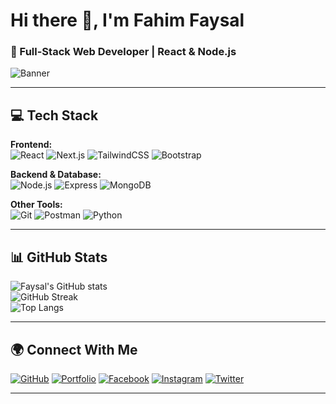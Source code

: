# Hi there 👋, I'm Fahim Faysal  
### 🚀 Full-Stack Web Developer | React & Node.js  

![Banner](https://img.freepik.com/free-photo/rear-view-programmer-working-all-night-long_1098-18697.jpg?w=740)

---

## 💻 Tech Stack

**Frontend:**  
![React](https://img.shields.io/badge/React-20232A?style=flat&logo=react&logoColor=61DAFB) 
![Next.js](https://img.shields.io/badge/Next.js-black?style=flat&logo=next.js) 
![TailwindCSS](https://img.shields.io/badge/Tailwind_CSS-38B2AC?style=flat&logo=tailwind-css&logoColor=white) 
![Bootstrap](https://img.shields.io/badge/Bootstrap-563D7C?style=flat&logo=bootstrap&logoColor=white) 

**Backend & Database:**  
![Node.js](https://img.shields.io/badge/Node.js-339933?style=flat&logo=node.js&logoColor=white) 
![Express](https://img.shields.io/badge/Express.js-404D59?style=flat&logo=express) 
![MongoDB](https://img.shields.io/badge/MongoDB-4EA94B?style=flat&logo=mongodb&logoColor=white) 

**Other Tools:**  
![Git](https://img.shields.io/badge/Git-F05032?style=flat&logo=git&logoColor=white) 
![Postman](https://img.shields.io/badge/Postman-FF6C37?style=flat&logo=postman&logoColor=white) 
![Python](https://img.shields.io/badge/Python-3776AB?style=flat&logo=python&logoColor=white) 

---

## 📊 GitHub Stats
![Faysal's GitHub stats](https://github-readme-stats.vercel.app/api?username=srfahim23&show_icons=true&theme=tokyonight)  
![GitHub Streak](https://streak-stats.demolab.com?user=srfahim23&theme=tokyonight)  
![Top Langs](https://github-readme-stats.vercel.app/api/top-langs/?username=srfahim23&layout=compact&theme=tokyonight)  

---

## 🌍 Connect With Me  
[![GitHub](https://img.shields.io/badge/GitHub-000?style=flat&logo=github)](https://github.com/srfahim23) 
[![Portfolio](https://img.shields.io/badge/Portfolio-FF7139?style=flat&logo=firefox)](https://fahimtheprocoder.netlify.com) 
[![Facebook](https://img.shields.io/badge/Facebook-1877F2?style=flat&logo=facebook&logoColor=white)](https://www.facebook.com/srfahim23) 
[![Instagram](https://img.shields.io/badge/Instagram-E4405F?style=flat&logo=instagram&logoColor=white)](https://www.instagram.com/mission.target619/) 
[![Twitter](https://img.shields.io/badge/Twitter-1DA1F2?style=flat&logo=twitter&logoColor=white)](https://twitter.com/srfahim23)  

---
